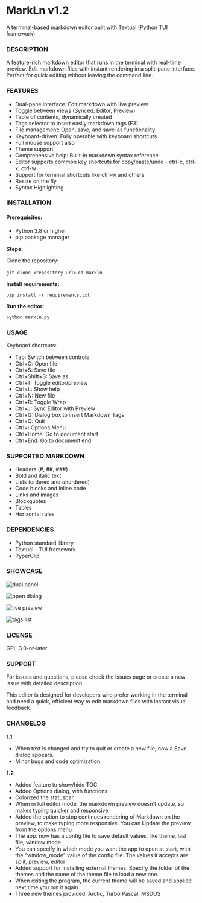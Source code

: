 # MarkLn v1.2

A terminal-based markdown editor built with Textual (Python TUI framework)

### DESCRIPTION
A feature-rich markdown editor that runs in the terminal with real-time preview. Edit markdown files with instant rendering in a split-pane interface. Perfect for quick editing without leaving the command line.

### FEATURES

- Dual-pane interface: Edit markdown with live preview
- Toggle between views (Synced, Editor, Preview)
- Table of contents, dynamically created
- Tags selector to insert easily markdown tags (F3)
- File management: Open, save, and save-as functionality
- Keyboard-driven: Fully operable with keyboard shortcuts
- Full mouse support also
- Theme support
- Comprehensive help: Built-in markdown syntax reference
- Editor supports common key shortcuts for copy/paste/undo - ctrl-c, ctrl-x, ctrl-w
- Support for terminal shortcuts like ctrl-w and others
- Resize on the fly
- Syntax Highlighting

### INSTALLATION

#### Prerequisites:

- Python 3.8 or higher
- pip package manager

**Steps:**

Clone the repository:

`git clone <repository-url>`
`cd markln`

**Install requirements:**

`pip install -r requirements.txt`

**Run the editor:**

`python markln.py`

### USAGE

Keyboard shortcuts:

- Tab: Switch between controls
- Ctrl+O: Open file
- Ctrl+S: Save file
- Ctrl+Shift+S: Save as
- Ctrl+T: Toggle editor/preview
- Ctrl+L: Show help
- Ctrl+N: New file
- Ctrl+R: Toggle Wrap
- Ctrl+J: Sync Editor with Preview
- Ctrl+G: Dialog box to insert Markdown Tags
- Ctrl+Q: Quit
- Ctrl+\: Options Menu
- Ctrl+Home: Go to document start
- Ctrl+End: Go to document end

### SUPPORTED MARKDOWN

- Headers (#, ##, ###)
- Bold and italic text
- Lists (ordered and unordered)
- Code blocks and inline code
- Links and images
- Blockquotes
- Tables
- Horizontal rules

### DEPENDENCIES

- Python standard library
- Textual - TUI framework
- PyperClip


### SHOWCASE

![dual panel](https://cp737.net/files/markln/markln-main.png)

![open dialog](https://cp737.net/files/markln/markln-open.png)

![live preview](https://cp737.net/files/markln/markln-preview.png)

![tags list](https://cp737.net/files/markln/markln-tags.png)

### LICENSE
GPL-3.0-or-later

### SUPPORT
For issues and questions, please check the issues page or create a new issue with detailed description.

This editor is designed for developers who prefer working in the terminal and need a quick, efficient way to edit markdown files with instant visual feedback.

### CHANGELOG

**1.1**

- When text is changed and try to quit or create a new file, now a Save dialog appears.
- Minor bugs and code optimization.

**1.2**
- Added feature to show/hide TOC
- Added Options dialog, with functions
- Colorized the statusbar
- When in full editor mode, the markdown preview doesn't update, so makes typing quicker and responsive
- Added the option to stop continues rendering of Markdown on the preview, to make typing more responsive. You can Update the preview, from the options menu
- The app. now has a config file to save default values, like theme, last file, window mode
- You can specify in which mode you want the app to open at start, with the "window_mode" value of the config file. The values it accepts are: split, preview, editor
- Added support for installing external themes. Specify the folder of the themes and the name of the theme file to load a new one.
- When exiting the program, the current theme will be saved and applied next time you run it again
- Three new themes provided: Arctic, Turbo Pascal, MSDOS